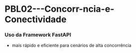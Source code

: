# PBL02---Concorr-ncia-e-Conectividade

 ### Uso da Framework FastAPI
  
  - mais rápido e eficiente para cenários de alta concorrência 
 
